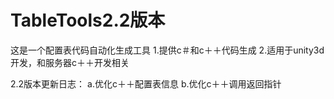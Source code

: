 # TableTools2.2版本
这是一个配置表代码自动化生成工具
1.提供c＃和c＋＋代码生成
2.适用于unity3d开发，和服务器c＋＋开发相关

2.2版本更新日志：
  a.优化c＋＋配置表信息
  b.优化c＋＋调用返回指针
